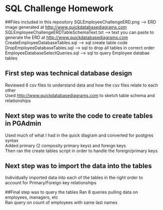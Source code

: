 # SQL Challenge Homework

##Files included in this repository
SQLEmployeeChallengeERD.png --> ERD image generated at http://www.quickdatabasediagrams.com<br />
SQLEmployeeChallengeERDTableSchemaText.txt --> text you can paste to generate the ERD at http://www.quickdatabasediagrams.com<br />
CreateEmployeeDatabaseTables.sql --> sql create table code<br />
DropEmployeeDatabaseTables.sql --> sql to drop all tables in correct order<br />
EmployeeDatabaseSelectQueries.sql --> sql to query Employee databae tables<br />

## First step was technical database design
Reviewed 6 csv files to understand data and how the csv files relate to each other<br />
Used http://www.quickdatabasediagrams.com to sketch table schema and relationships<br />

## Next step was to write the code to create tables in PGAdmin
Used much of what I had in the quick diagram and converted for postgres syntax<br />
Added primary (2 composity primary keys) and foreign keys<br />
Then ran the create tables script in order to handle the foreign/primary keys<br />

## Next step was to import the data into the tables
Individually imported data into each of the tables in the right order to account for Primary/Foreign key relationships<br />

##Final step was to query the tables
Ran 8 queries pulling data on employees, managers, etc<br />
Ran query on count of employees with same last names<br />
